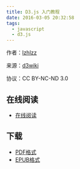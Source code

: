 ```yaml
---
title: D3.js 入门教程
date: 2016-03-05 20:32:58
tags:
  - javascript
  - d3.js
---
```


作者：[lzhlzz](https://github.com/lzhlzz)

来源：[d3wiki](https://github.com/lzhlzz/d3wiki)

协议：CC BY-NC-ND 3.0

<!--more-->

## 在线阅读 ##

+ [在线阅读](http://wiki.jikexueyuan.com/project/d3wiki/author.html)

## 下载 ##

+ [PDF格式](http://wiki.jikexueyuan.com/download/d3wiki/pdf/)
+ [EPUB格式](http://wiki.jikexueyuan.com/download/d3wiki/epub/)

